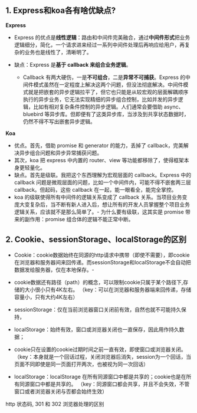 ## 1. Express和koa各有啥优缺点?

**Express**
- Express 的优点是**线性逻辑**：路由和中间件完美融合，通过**中间件形式**把业务逻辑细分，简化，一个请求进来经过一系列中间件处理后再响应给用户，再复杂的业务也是线性了，清晰明了。

- 缺点：Express 是**基于 callback 来组合业务逻辑**。
  - Callback 有两大硬伤，一是**不可组合**，二是**异常不可捕获**。Express 的中间件模式虽然在一定程度上解决这两个问题，但没法彻底解决。中间件模式就是把嵌套的异步逻辑拉平了，但它也只能是从较宏观的层面解耦顺序执行的异步业务，它无法实现精细的异步组合控制，比如并发的异步逻辑，比如有相对复杂条件控制的异步逻辑。人们通常会要借助 async、bluebird 等异步库。但即便有了这类异步库，当涉及到共享状态数据时，仍然不得不写出嵌套异步逻辑。

**Koa**

- 优点。首先，借助 promise 和 generator 的能力，丢掉了 callback，完美解决异步组合问题和异步异常捕获问题。
- 其次，koa 把 express 中内置的 router、view 等功能都移除了，使得框架本身更轻量化。
- 缺点。首先是级联。我把这个东西理解为宏观层面的 callback。Express 中的 callback 问题是微观层面的问题，比如一个中间件内，可能不得不嵌套两三层 callback。但起码，这些 callback 在一起，能一眼看全，能完全掌控。
- koa 的级联使得所有中间件的逻辑关系变成了 callback 关系。当项目业务变庞大变复杂后，当不断有新人进入后，想让所有的开发人员掌握整个项目业务逻辑关系，应该就不是那么简单了。- 为什么要有级联，这其实是 promise 带来的副作用：promise 组合体的逻辑不能正常中断。

## 2. Cookie、sessionStorage、localStorage的区别

- Cookie：cookie数据始终在同源的http请求中携带（即使不需要），即cookie在浏览器和服务器间来回传递。而sessionStorage和localStorage不会自动把数据发给服务器，仅在本地保存。-
- cookie数据还有路径（path）的概念，可以限制cookie只属于某个路径下,存储的大小很小只有4K左右。 （key：可以在浏览器和服务器端来回传递，存储容量小，只有大约4K左右）

- sessionStorage：仅在当前浏览器窗口关闭前有效，自然也就不可能持久保持，
- localStorage：始终有效，窗口或浏览器关闭也一直保存，因此用作持久数据；
- cookie只在设置的cookie过期时间之前一直有效，即使窗口或浏览器关闭。
（key：本身就是一个回话过程，关闭浏览器后消失，session为一个回话，当页面不同即使是同一页面打开两次，也被视为同一次回话）
- localStorage：localStorage 在所有同源窗口中都是共享的；cookie也是在所有同源窗口中都是共享的。
（key：同源窗口都会共享，并且不会失效，不管窗口或者浏览器关闭与否都会始终生效）





http 状态码, 301 和 302 浏览器处理的区别
